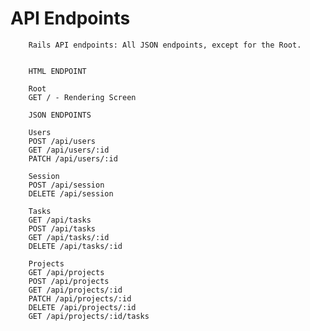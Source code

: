# API Endpoints


        Rails API endpoints: All JSON endpoints, except for the Root.


        HTML ENDPOINT

        Root
        GET / - Rendering Screen

        JSON ENDPOINTS

        Users
        POST /api/users
        GET /api/users/:id
        PATCH /api/users/:id

        Session
        POST /api/session
        DELETE /api/session

        Tasks
        GET /api/tasks
        POST /api/tasks
        GET /api/tasks/:id
        DELETE /api/tasks/:id

        Projects
        GET /api/projects
        POST /api/projects
        GET /api/projects/:id
        PATCH /api/projects/:id
        DELETE /api/projects/:id
        GET /api/projects/:id/tasks
